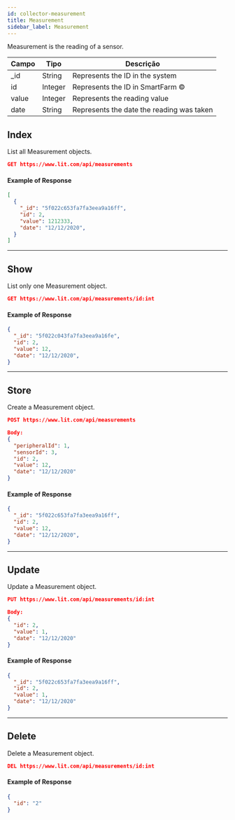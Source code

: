 ```yaml
---
id: collector-measurement
title: Measurement
sidebar_label: Measurement
---
```


Measurement is the reading of a sensor.


Campo        | Tipo          | Descrição
------------ | ------------- | -------------
_id          | String        | Represents the ID in the system
id           | Integer       | Represents the ID in SmartFarm ©
value        | Integer       | Represents the reading value
date         | String        | Represents the date the reading was taken

## Index

List all Measurement objects.

```JSON
GET https://www.lit.com/api/measurements
```

#### Example of Response
```JSON
[
  {
    "_id": "5f022c653fa7fa3eea9a16ff",
    "id": 2,
    "value": 1212333,
    "date": "12/12/2020",
  }
]
```
---

## Show

List only one Measurement object.

```JSON
GET https://www.lit.com/api/measurements/id:int
```

#### Example of Response
```JSON
{
  "_id": "5f022c043fa7fa3eea9a16fe",
  "id": 2,
  "value": 12,
  "date": "12/12/2020",
}
```
---

## Store

Create a Measurement object.

```JSON
POST https://www.lit.com/api/measurements

Body:
{
  "peripheralId": 1,
  "sensorId": 3,
  "id": 2,
  "value": 12,
  "date": "12/12/2020"
}
```

#### Example of Response
```JSON
{
  "_id": "5f022c653fa7fa3eea9a16ff",
  "id": 2,
  "value": 12,
  "date": "12/12/2020",
}
```


---

## Update

Update a Measurement object.

```JSON
PUT https://www.lit.com/api/measurements/id:int

Body:
{
  "id": 2,
  "value": 1,
  "date": "12/12/2020"
}
```

#### Example of Response
```JSON
{
  "_id": "5f022c653fa7fa3eea9a16ff",
  "id": 2,
  "value": 1,
  "date": "12/12/2020"
}
```

---

## Delete

Delete a Measurement object.

```JSON
DEL https://www.lit.com/api/measurements/id:int
```

#### Example of Response
```JSON
{
  "id": "2"
}
```



